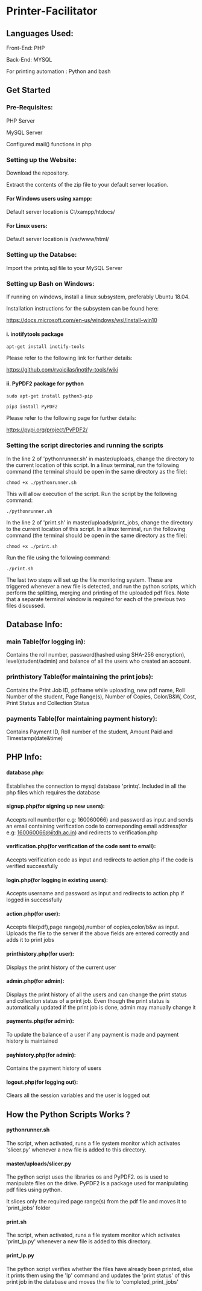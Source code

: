 # Printer-Facilitator
## Languages Used:
Front-End: PHP

Back-End: MYSQL

For printing automation : Python and bash

## Get Started
### Pre-Requisites:
PHP Server

MySQL Server

Configured mail() functions in php
### Setting up the Website:
Download the repository.

Extract the contents of the zip file to your default server location.
#### For Windows users using xampp:
Default server location is C:/xampp/htdocs/
#### For Linux users:
Default server location is /var/www/html/

### Setting up the Databse:
Import the printq.sql file to your MySQL Server

### Setting up Bash on Windows:
If running on windows, install a linux subsystem, preferably Ubuntu 18.04.

Installation instructions for the subsystem can be found here:

https://docs.microsoft.com/en-us/windows/wsl/install-win10

#### i. inotifytools package
    apt-get install inotify-tools
    
Please refer to the following link for further details:

https://github.com/rvoicilas/inotify-tools/wiki
#### ii. PyPDF2 package for python
    sudo apt-get install python3-pip

    pip3 install PyPDF2

Please refer to the following page for further details:

https://pypi.org/project/PyPDF2/
    
### Setting the script directories and running the scripts
 In the line 2 of 'pythonrunner.sh' in  master/uploads, change the directory to the current location of this script. In a linux terminal, run the following command (the terminal should be open in the same directory as the file):

	chmod +x ./pythonrunner.sh 
  
This will allow execution of the script. Run the script by the following command:

	./pythonrunner.sh
  
In the line 2 of 'print.sh' in  master/uploads/print_jobs, change the directory to the current location of this script. In a linux terminal, run the following command (the terminal should be open in the same directory as the file):

	chmod +x ./print.sh 
  
Run the file using the following command:

	./print.sh
  
The last two steps will set up the file monitoring system. These are triggered whenever a new file is detected, and run the python scripts, which perform the splitting, merging and printing of the uploaded pdf files. Note that a separate terminal window is required for each of the previous two files discussed. 
## Database Info:
### main Table(for logging in):
Contains the roll number, password(hashed using SHA-256 encryption), level(student/admin) and balance of all the users who created an account.
### printhistory Table(for maintaining the print jobs):
Contains the Print Job ID, pdfname while uploading, new pdf name, Roll Number of the student, Page Range(s), Number of Copies, Color/B&W, Cost, Print Status and Collection Status
### payments Table(for maintaining payment history):
Contains Payment ID, Roll number of the student, Amount Paid and Timestamp(date&time)
## PHP Info:
#### database.php:
Establishes the connection to mysql database 'printq'. Included in all the php files which requires the database
#### signup.php(for signing up new users): 
Accepts roll number(for e.g: 160060066) and password as input and sends an email containing verification code to corresponding email address(for e.g: 160060066@iitdh.ac.in) and redirects to verification.php
#### verification.php(for verification of the code sent to email): 
Accepts verification code as input and redirects to action.php if the code is verified successfully
#### login.php(for logging in existing users): 
Accepts username and password as input and redirects to action.php if logged in successfully
#### action.php(for user): 
Accepts file(pdf),page range(s),number of copies,color/b&w as input. Uploads the file to the server if the above fields are entered correctly and adds it to print jobs
#### printhistory.php(for user):
Displays the print history of the current user
#### admin.php(for admin):
Displays the print history of all the users and can change the print status and collection status of a print job. Even though the print status is automatically updated if the print job is done, admin may manually change it
#### payments.php(for admin):
To update the balance of a user if any payment is made and payment history is maintained
#### payhistory.php(for admin):
Contains the payment history of users
#### logout.php(for logging out):
Clears all the session variables and the user is logged out
## How the Python Scripts Works ?
#### pythonrunner.sh
The script, when activated, runs a file system monitor which activates 'slicer.py' whenever a new file is added to this directory.
#### master/uploads/slicer.py
The python script uses the libraries os and PyPDF2. os is used to manipulate files on the drive. PyPDF2 is a package used for manipulating pdf files using python.

It slices only the required page range(s) from the pdf file and moves it to 'print_jobs' folder
#### print.sh
The script, when activated, runs a file system monitor which activates 'print_lp.py' whenever a new file is added to this directory.
#### print_lp.py
The python script verifies whether the files have already been printed, else it prints them using the 'lp' command and updates the 'print status' of this print job in the database and moves the file to 'completed_print_jobs'
